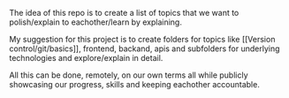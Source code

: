 The idea of this repo is to create a list of topics that we want to polish/explain to eachother/learn by explaining.

My suggestion for this project is to create folders for topics like [[Version control/git/basics]], frontend, backand, apis and subfolders for underlying technologies and explore/explain in detail.

All this can be done, remotely, on our own terms all while publicly showcasing our progress, skills and keeping eachother accountable. 


